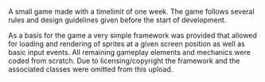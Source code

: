 A small game made with a timelimit of one week. 
The game follows several rules and design guidelines given before the start of development. 

As a basis for the game a very simple framework was provided that allowed for loading and rendering of sprites at a given screen position as well as basic input events.
All remaining gameplay elements and mechanics were coded from scratch.
Due to licensing/copyright the framework and the associated classes were omitted from this upload. 